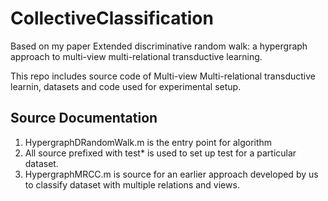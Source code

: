 # CollectiveClassification

Based on my paper 
Extended discriminative random walk: a hypergraph approach to multi-view multi-relational transductive learning.

This repo includes source code of Multi-view Multi-relational transductive learnin, datasets and
code used for experimental setup.

## Source Documentation

1. HypergraphDRandomWalk.m is the entry point for algorithm
2. All source prefixed with test* is used to set up test for a particular dataset.
3. HypergraphMRCC.m is source for an earlier approach developed by us to classify dataset with multiple relations and views.
